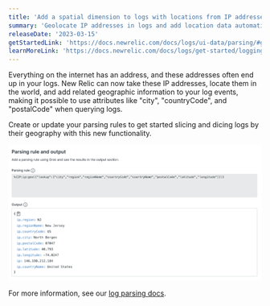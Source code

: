 ```yaml
---
title: 'Add a spatial dimension to logs with locations from IP addresses'
summary: 'Geolocate IP addresses in logs and add location data automatically'
releaseDate: '2023-03-15'
getStartedLink: 'https://docs.newrelic.com/docs/logs/ui-data/parsing/#geo'
learnMoreLink: 'https://docs.newrelic.com/docs/logs/get-started/logging-best-practices/#parsing-logs'
---
```


Everything on the internet has an address, and these addresses often end up in your logs. New Relic can now take these IP addresses, locate them in the world, and add related geographic information to your log events, making it possible to use attributes like "city", "countryCode", and "postalCode" when querying logs.

Create or update your parsing rules to get started slicing and dicing logs by their geography with this new functionality.

![Geolocate ip addresses with parsing](./images/whats-new-03-15-geolocate-logged-ip-addresses.png "A screenshot that shows parsing rule with geo grok action")


For more information, see our [log parsing docs](https://docs.newrelic.com/docs/logs/ui-data/parsing/#geo).
